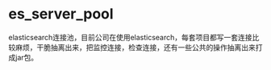 # es_server_pool
elasticsearch连接池，目前公司在使用elasticsearch，每套项目都写一套连接比较麻烦，干脆抽离出来，把监控连接，检查连接，还有一些公共的操作抽离出来打成jar包。

